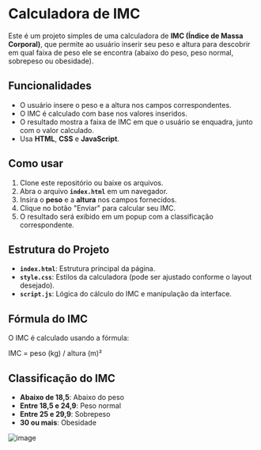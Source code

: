 # Calculadora de IMC

Este é um projeto simples de uma calculadora de **IMC (Índice de Massa Corporal)**, que permite ao usuário inserir seu peso e altura para descobrir em qual faixa de peso ele se encontra (abaixo do peso, peso normal, sobrepeso ou obesidade).

## Funcionalidades

- O usuário insere o peso e a altura nos campos correspondentes.
- O IMC é calculado com base nos valores inseridos.
- O resultado mostra a faixa de IMC em que o usuário se enquadra, junto com o valor calculado.
- Usa **HTML**, **CSS** e **JavaScript**.

## Como usar

1. Clone este repositório ou baixe os arquivos.
2. Abra o arquivo **`index.html`** em um navegador.
3. Insira o **peso** e a **altura** nos campos fornecidos.
4. Clique no botão "Enviar" para calcular seu IMC.
5. O resultado será exibido em um popup com a classificação correspondente.

## Estrutura do Projeto

- **`index.html`**: Estrutura principal da página.
- **`style.css`**: Estilos da calculadora (pode ser ajustado conforme o layout desejado).
- **`script.js`**: Lógica do cálculo do IMC e manipulação da interface.

## Fórmula do IMC

O IMC é calculado usando a fórmula:

IMC = peso (kg) / altura (m)²

## Classificação do IMC

- **Abaixo de 18,5**: Abaixo do peso
- **Entre 18,5 e 24,9**: Peso normal
- **Entre 25 e 29,9**: Sobrepeso
- **30 ou mais**: Obesidade

<img src="https://i.ibb.co/6F0749v/image.png" alt="image" border="0">
